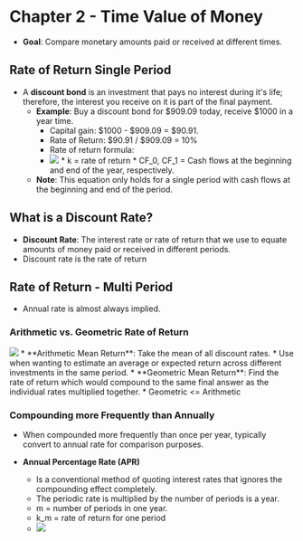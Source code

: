# Chapter 2 - Time Value of Money
* **Goal**: Compare monetary amounts paid or received at different times.

## Rate of Return Single Period
* A **discount bond** is an investment that pays no interest during it's life; therefore, the interest you receive on it is part of the final payment.
  * **Example**: Buy a discount bond for $909.09 today, receive $1000 in a year time.
    * Capital gain: $1000 - $909.09 = $90.91.
    * Rate of Return: $90.91 / $909.09 = 10%
    * Rate of return formula:
    * <img src="http://www.sciweavers.org/tex2img.php?eq=k%20%3D%20%5Cfrac%7BCF_1%20-%20CF_0%7D%7BCF_0%7D&bc=White&fc=Black&im=jpg&fs=12&ff=arev&edit=0"  />
      * k = rate of return
      * CF_0, CF_1 = Cash flows at the beginning and end of the year, respectively.
  * **Note**: This equation only holds for a single period with cash flows at the beginning and end of the period.

## What is a Discount Rate?
* **Discount Rate**: The interest rate or rate of return that we use to equate amounts of money paid or received in different periods.
* Discount rate is the rate of return

## Rate of Return - Multi Period
* Annual rate is almost always implied.

### Arithmetic vs. Geometric Rate of Return
<img src="http://www.sciweavers.org/tex2img.php?eq=%5Ctextrm%7BArithmetic%20Mean%20Return%7D%20%3D%20%5Csum_%7Bt%3D1%7D%5En%20%5Cfrac%7Bk_t%7D%7Bn%7D%20%5C%5C%0A%5Ctextrm%7BGeometric%20Mean%20Return%7D%20%3D%20%28%5Cprod_%7Bt%3D1%7D%5En%281%2Bk_t%29%29%5E%5Cfrac%7B1%7D%7Bn%7D%20-%201&bc=White&fc=Black&im=jpg&fs=12&ff=arev&edit=0" />
* **Arithmetic Mean Return**: Take the mean of all discount rates.
  * Use when wanting to estimate an average or expected return across different investments in the same period.
* **Geometric Mean Return**: Find the rate of return which would compound to the same final answer as the individual rates multiplied together.
* Geometric <= Arithmetic

### Compounding more Frequently than Annually
* When compounded more frequently than once per year, typically convert to annual rate for comparison purposes.

* **Annual Percentage Rate (APR)**
  * Is a conventional method of quoting interest rates that ignores the compounding effect completely.
  * The periodic rate is multiplied by the number of periods is a year.
  * m = number of periods in one year.
  * k_m = rate of return for one period
  * <img src="http://www.sciweavers.org/tex2img.php?eq=APR%20%3D%20m%2Ak_m&bc=White&fc=Black&im=jpg&fs=12&ff=arev&edit=0" />
